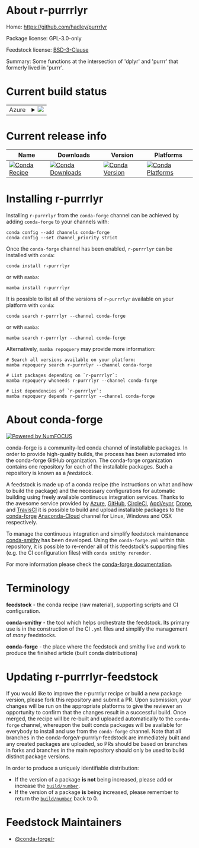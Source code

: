 About r-purrrlyr
================

Home: https://github.com/hadley/purrrlyr

Package license: GPL-3.0-only

Feedstock license: [BSD-3-Clause](https://github.com/conda-forge/r-purrrlyr-feedstock/blob/main/LICENSE.txt)

Summary: Some functions at the intersection of 'dplyr' and 'purrr' that  formerly lived in 'purrr'.

Current build status
====================


<table>
    
  <tr>
    <td>Azure</td>
    <td>
      <details>
        <summary>
          <a href="https://dev.azure.com/conda-forge/feedstock-builds/_build/latest?definitionId=3454&branchName=main">
            <img src="https://dev.azure.com/conda-forge/feedstock-builds/_apis/build/status/r-purrrlyr-feedstock?branchName=main">
          </a>
        </summary>
        <table>
          <thead><tr><th>Variant</th><th>Status</th></tr></thead>
          <tbody><tr>
              <td>linux_64_r_base4.0</td>
              <td>
                <a href="https://dev.azure.com/conda-forge/feedstock-builds/_build/latest?definitionId=3454&branchName=main">
                  <img src="https://dev.azure.com/conda-forge/feedstock-builds/_apis/build/status/r-purrrlyr-feedstock?branchName=main&jobName=linux&configuration=linux_64_r_base4.0" alt="variant">
                </a>
              </td>
            </tr><tr>
              <td>linux_64_r_base4.1</td>
              <td>
                <a href="https://dev.azure.com/conda-forge/feedstock-builds/_build/latest?definitionId=3454&branchName=main">
                  <img src="https://dev.azure.com/conda-forge/feedstock-builds/_apis/build/status/r-purrrlyr-feedstock?branchName=main&jobName=linux&configuration=linux_64_r_base4.1" alt="variant">
                </a>
              </td>
            </tr><tr>
              <td>osx_64_r_base4.0</td>
              <td>
                <a href="https://dev.azure.com/conda-forge/feedstock-builds/_build/latest?definitionId=3454&branchName=main">
                  <img src="https://dev.azure.com/conda-forge/feedstock-builds/_apis/build/status/r-purrrlyr-feedstock?branchName=main&jobName=osx&configuration=osx_64_r_base4.0" alt="variant">
                </a>
              </td>
            </tr><tr>
              <td>osx_64_r_base4.1</td>
              <td>
                <a href="https://dev.azure.com/conda-forge/feedstock-builds/_build/latest?definitionId=3454&branchName=main">
                  <img src="https://dev.azure.com/conda-forge/feedstock-builds/_apis/build/status/r-purrrlyr-feedstock?branchName=main&jobName=osx&configuration=osx_64_r_base4.1" alt="variant">
                </a>
              </td>
            </tr><tr>
              <td>win_64_r_base4.0</td>
              <td>
                <a href="https://dev.azure.com/conda-forge/feedstock-builds/_build/latest?definitionId=3454&branchName=main">
                  <img src="https://dev.azure.com/conda-forge/feedstock-builds/_apis/build/status/r-purrrlyr-feedstock?branchName=main&jobName=win&configuration=win_64_r_base4.0" alt="variant">
                </a>
              </td>
            </tr><tr>
              <td>win_64_r_base4.1</td>
              <td>
                <a href="https://dev.azure.com/conda-forge/feedstock-builds/_build/latest?definitionId=3454&branchName=main">
                  <img src="https://dev.azure.com/conda-forge/feedstock-builds/_apis/build/status/r-purrrlyr-feedstock?branchName=main&jobName=win&configuration=win_64_r_base4.1" alt="variant">
                </a>
              </td>
            </tr>
          </tbody>
        </table>
      </details>
    </td>
  </tr>
</table>

Current release info
====================

| Name | Downloads | Version | Platforms |
| --- | --- | --- | --- |
| [![Conda Recipe](https://img.shields.io/badge/recipe-r--purrrlyr-green.svg)](https://anaconda.org/conda-forge/r-purrrlyr) | [![Conda Downloads](https://img.shields.io/conda/dn/conda-forge/r-purrrlyr.svg)](https://anaconda.org/conda-forge/r-purrrlyr) | [![Conda Version](https://img.shields.io/conda/vn/conda-forge/r-purrrlyr.svg)](https://anaconda.org/conda-forge/r-purrrlyr) | [![Conda Platforms](https://img.shields.io/conda/pn/conda-forge/r-purrrlyr.svg)](https://anaconda.org/conda-forge/r-purrrlyr) |

Installing r-purrrlyr
=====================

Installing `r-purrrlyr` from the `conda-forge` channel can be achieved by adding `conda-forge` to your channels with:

```
conda config --add channels conda-forge
conda config --set channel_priority strict
```

Once the `conda-forge` channel has been enabled, `r-purrrlyr` can be installed with `conda`:

```
conda install r-purrrlyr
```

or with `mamba`:

```
mamba install r-purrrlyr
```

It is possible to list all of the versions of `r-purrrlyr` available on your platform with `conda`:

```
conda search r-purrrlyr --channel conda-forge
```

or with `mamba`:

```
mamba search r-purrrlyr --channel conda-forge
```

Alternatively, `mamba repoquery` may provide more information:

```
# Search all versions available on your platform:
mamba repoquery search r-purrrlyr --channel conda-forge

# List packages depending on `r-purrrlyr`:
mamba repoquery whoneeds r-purrrlyr --channel conda-forge

# List dependencies of `r-purrrlyr`:
mamba repoquery depends r-purrrlyr --channel conda-forge
```


About conda-forge
=================

[![Powered by
NumFOCUS](https://img.shields.io/badge/powered%20by-NumFOCUS-orange.svg?style=flat&colorA=E1523D&colorB=007D8A)](https://numfocus.org)

conda-forge is a community-led conda channel of installable packages.
In order to provide high-quality builds, the process has been automated into the
conda-forge GitHub organization. The conda-forge organization contains one repository
for each of the installable packages. Such a repository is known as a *feedstock*.

A feedstock is made up of a conda recipe (the instructions on what and how to build
the package) and the necessary configurations for automatic building using freely
available continuous integration services. Thanks to the awesome service provided by
[Azure](https://azure.microsoft.com/en-us/services/devops/), [GitHub](https://github.com/),
[CircleCI](https://circleci.com/), [AppVeyor](https://www.appveyor.com/),
[Drone](https://cloud.drone.io/welcome), and [TravisCI](https://travis-ci.com/)
it is possible to build and upload installable packages to the
[conda-forge](https://anaconda.org/conda-forge) [Anaconda-Cloud](https://anaconda.org/)
channel for Linux, Windows and OSX respectively.

To manage the continuous integration and simplify feedstock maintenance
[conda-smithy](https://github.com/conda-forge/conda-smithy) has been developed.
Using the ``conda-forge.yml`` within this repository, it is possible to re-render all of
this feedstock's supporting files (e.g. the CI configuration files) with ``conda smithy rerender``.

For more information please check the [conda-forge documentation](https://conda-forge.org/docs/).

Terminology
===========

**feedstock** - the conda recipe (raw material), supporting scripts and CI configuration.

**conda-smithy** - the tool which helps orchestrate the feedstock.
                   Its primary use is in the construction of the CI ``.yml`` files
                   and simplify the management of *many* feedstocks.

**conda-forge** - the place where the feedstock and smithy live and work to
                  produce the finished article (built conda distributions)


Updating r-purrrlyr-feedstock
=============================

If you would like to improve the r-purrrlyr recipe or build a new
package version, please fork this repository and submit a PR. Upon submission,
your changes will be run on the appropriate platforms to give the reviewer an
opportunity to confirm that the changes result in a successful build. Once
merged, the recipe will be re-built and uploaded automatically to the
`conda-forge` channel, whereupon the built conda packages will be available for
everybody to install and use from the `conda-forge` channel.
Note that all branches in the conda-forge/r-purrrlyr-feedstock are
immediately built and any created packages are uploaded, so PRs should be based
on branches in forks and branches in the main repository should only be used to
build distinct package versions.

In order to produce a uniquely identifiable distribution:
 * If the version of a package **is not** being increased, please add or increase
   the [``build/number``](https://docs.conda.io/projects/conda-build/en/latest/resources/define-metadata.html#build-number-and-string).
 * If the version of a package **is** being increased, please remember to return
   the [``build/number``](https://docs.conda.io/projects/conda-build/en/latest/resources/define-metadata.html#build-number-and-string)
   back to 0.

Feedstock Maintainers
=====================

* [@conda-forge/r](https://github.com/conda-forge/r/)

